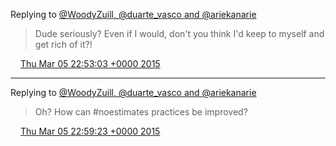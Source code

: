 Replying to [@WoodyZuill, @duarte\_vasco and @ariekanarie](https://twitter.com/WoodyZuill/status/573387178581106689)

> Dude seriously? Even if I would, don't you think I'd keep to myself and get rich of it?\!

<img src="../../media/tweet.ico" width="12" /> [Thu Mar 05 22:53:03 +0000 2015](https://twitter.com/DromerDenker/status/573617246058188800)

----

Replying to [@WoodyZuill, @duarte\_vasco and @ariekanarie](https://twitter.com/WoodyZuill/status/573618015805173760)

> Oh? How can \#noestimates practices be improved?

<img src="../../media/tweet.ico" width="12" /> [Thu Mar 05 22:59:23 +0000 2015](https://twitter.com/DromerDenker/status/573618842267709440)